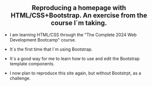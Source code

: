 <div align="center">
</div>  
  

## <div align="center">Reproducing a homepage with HTML/CSS+Bootstrap. An exercise from the course I´m taking. </div>  
  

- I am learning HTML/CSS through the "The Complete 2024 Web Development Bootcamp" course.   
  

- It´s the first time that I´m using Bootstrap.   
  

- It´s a good way for me to learn how to use and edit the Bootstrap template components. 
  

- I now plan to reproduce this site again, but without Bootstrpt, as a challenge.   
  

<br/>  
